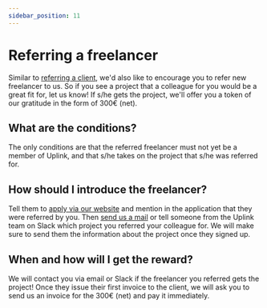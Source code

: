 ```yaml
---
sidebar_position: 11
---
```


# Referring a freelancer

Similar to [referring a client](https://kb.uplink.tech/freelancers/referring-a-client), we'd also like to encourage you to refer new freelancer to us. So if you see a project that a colleague for you would be a great fit for, let us know! If s/he gets the project, we'll offer you a token of our gratitude in the form of 300€ (net).

## **What are the conditions?**

The only conditions are that the referred freelancer must not yet be a member of Uplink, and that s/he takes on the project that s/he was referred for.

## **How should I introduce the freelancer?**

Tell them to [apply via our website](https://uplink.tech/en/apply) and mention in the application that they were referred by you. Then [send us a mail](mailto:hello@uplink.tech) or tell someone from the Uplink team on Slack which project you referred your colleague for. We will make sure to send them the information about the project once they signed up.

## **When and how will I get the reward?**

We will contact you via email or Slack if the freelancer you referred gets the project! Once they issue their first invoice to the client, we will ask you to send us an invoice for the 300€ (net) and pay it immediately.
